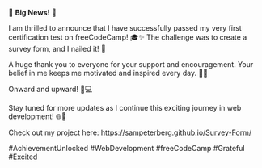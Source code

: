 🎉 **Big News!** 🎉

I am thrilled to announce that I have successfully passed my very first certification test on freeCodeCamp! 🎓✨ The challenge was to create a survey form, and I nailed it! 🎯

A huge thank you to everyone for your support and encouragement. Your belief in me keeps me motivated and inspired every day. 🚀💪

Onward and upward! 🌟💻

Stay tuned for more updates as I continue this exciting journey in web development! 🌐🎨

Check out my project here: https://sampeterberg.github.io/Survey-Form/

#AchievementUnlocked #WebDevelopment #freeCodeCamp #Grateful #Excited
